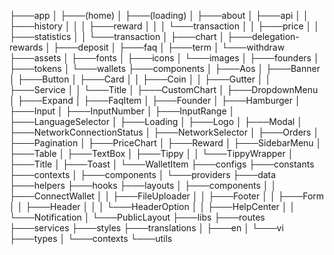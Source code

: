 ├───app
│ ├───(home)
│ ├───(loading)
│ ├───about
│ ├───api
│ │ ├───history
│ │ │ ├───reward
│ │ │ └───transaction
│ │ ├───price
│ │ ├───statistics
│ │ └───transaction
│ ├───chart
│ ├───delegation-rewards
│ ├───deposit
│ ├───faq
│ ├───term
│ └───withdraw
├───assets
│ ├───fonts
│ ├───icons
│ └───images
│ ├───founders
│ ├───tokens
│ └───wallets
├───components
│ ├───Aos
│ ├───Banner
│ ├───Button
│ ├───Card
│ │ ├───Coin
│ │ ├───Gutter
│ │ ├───Service
│ │ └───Title
│ ├───CustomChart
│ ├───DropdownMenu
│ ├───Expand
│ ├───FaqItem
│ ├───Founder
│ ├───Hamburger
│ ├───Input
│ ├───InputNumber
│ ├───InputRange
│ ├───LanguageSelector
│ ├───Loading
│ ├───Logo
│ ├───Modal
│ ├───NetworkConnectionStatus
│ ├───NetworkSelector
│ ├───Orders
│ ├───Pagination
│ ├───PriceChart
│ ├───Reward
│ ├───SidebarMenu
│ ├───Table
│ ├───TextBox
│ ├───Tippy
│ │ └───TippyWrapper
│ ├───Title
│ ├───Toast
│ └───WalletItem
├───configs
├───constants
├───contexts
│ ├───components
│ └───providers
├───data
├───helpers
├───hooks
├───layouts
│ ├───components
│ │ ├───ConnectWallet
│ │ ├───FileUploader
│ │ ├───Footer
│ │ ├───Form
│ │ ├───Header
│ │ │ └───HeaderOption
│ │ ├───HelpCenter
│ │ └───Notification
│ └───PublicLayout
├───libs
├───routes
├───services
├───styles
├───translations
│ ├───en
│ └───vi
├───types
│ └───contexts
└───utils
